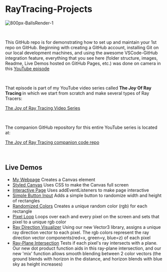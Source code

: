 # RayTracing-Projects

![800px-BallsRender-1](https://user-images.githubusercontent.com/3434843/194641709-6a8db346-a841-426d-8c5f-f2c3245436f1.png)

<br>

This GitHub repo is for demonstrating how to set up and maintain your 1st repo on GitHub.  Beginning with creating a GitHub account, installing Git on our local development machines, and using the awesome VSCode-GitHub integration feature, everything that you see here (folder structure, images, Readme, Live Demos hosted on GitHub Pages, etc.) was done on camera in this [YouTube episode](https://youtu.be/IdF_hbKsi3c?list=PL3NuKUKozjGTJRKB4duG2dxpyUu_Pj7jV)

<br>

That episode is part of my YouTube video series called <strong>The <em>Joy</em> Of Ray Tracing </strong> in which we start from scratch and make several types of Ray Tracers: <br>

[The Joy of Ray Tracing Video Series](https://www.youtube.com/playlist?list=PL3NuKUKozjGTJRKB4duG2dxpyUu_Pj7jV)

<br>

The companion GitHub repository for this entire YouTube series is located at: <br>

[The Joy of Ray Tracing companion code repo](https://github.com/erichlof/Joy-of-Ray-Tracing)

<br>

<h2> Live Demos </h2>

* [My Webpage](https://erichlof.github.io/RayTracing-Projects/myWebpage.html) Creates a Canvas element
* [Styled Canvas](https://erichlof.github.io/RayTracing-Projects/styledCanvas.html) Uses CSS to make the Canvas full screen
* [Interactive Page](https://erichlof.github.io/RayTracing-Projects/interactivePage.html) Uses addEventListeners to make page interactive
* [Simple Button Input](https://erichlof.github.io/RayTracing-Projects/simpleButton.html) Adds a simple button to randomize width and height of rectangles
* [Randomized Colors](https://erichlof.github.io/RayTracing-Projects/randomColors.html) Creates a unique random color (rgb) for each rectangle
* [Pixel Loop](https://erichlof.github.io/RayTracing-Projects/pixelLoop.html) Loops over each and every pixel on the screen and sets that pixel to a unique rgb color
* [Ray Direction Visualizer](https://erichlof.github.io/RayTracing-Projects/rayDirections.html) Using our new Vector3 library, assigns a unique ray direction vector to each pixel. The rgb colors represent the ray direction vector components(red=x, green=y, blue=z) of each pixel
* [Ray-Plane Intersection](https://erichlof.github.io/RayTracing-Projects/intersectPlane.html) Tests if each pixel's ray intersects with a plane. Our new dot product function aids in this ray-plane intersection, and our new 'mix' function allows smooth blending between 2 color vectors (the ground blends with horizon in the distance, and horizon blends with blue sky as height increases) 
